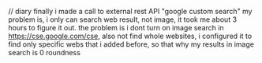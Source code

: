 // diary
finally i made a call to external rest API "google custom search"
my problem is, i only can search web result, not image, it took me about 3 hours to figure it out. the problem is i dont turn on image search in https://cse.google.com/cse, also not find whole websites, i configured it to find only specific webs that i added before, so that why my results in image search is 0 roundness
